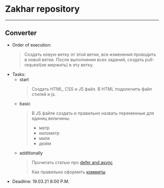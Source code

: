 # Zakhar repository

***

## Converter
+ Order of execution:
  > Создать новую ветку от этой ветки, все изменения проводить в новой ветке. После выполнения всех заданий, создать pull-request(не мержить) в эту ветку.
+ Tasks:
  + start
    >Создать HTML, CSS и JS файл. В HTML подключить файл стилей и js.
  + basic
    >В JS файле создать и правильно назвать переменные для единиц величины:
    > + метр
    > + километр
    > + миля
    > + дюйм
  + additionally
    >Прочитать статью про [defer and async](https://learn.javascript.ru/script-async-defer)
    > 
    >Как правильно оформить [коммиты](https://docs.rs.school/#/git-convention)
+ Deadline: 19.03.21 8:00 P.M.
